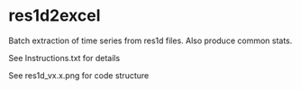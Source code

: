 # res1d2excel

Batch extraction of time series from res1d files. Also produce common stats.

See Instructions.txt for details

See res1d_vx.x.png for code structure
